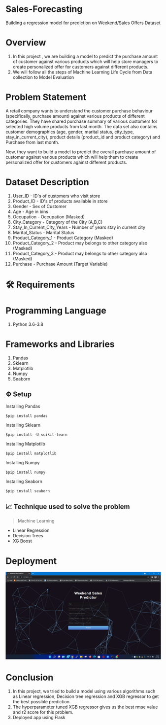 # Sales-Forecasting
Building a regression model for prediction on Weekend/Sales Offers Dataset

# Overview

1) In this project , we are building a model to predict the purchase amount of customer against various products which will help store managers to create personalized offer for customers against different products.
2) We will follow all the steps of Machine Learning Life Cycle from Data collection to Model Evaluation

# Problem Statement

A retail company wants to understand the customer purchase behaviour (specifically, purchase amount) against various products of different categories. They have shared purchase summary of various customers for selected high volume products from last month. The data set also contains customer demographics (age, gender, marital status, city_type, stay_in_current_city), product details (product_id and product category) and  Purchase from last month.

Now, they want to build a model to predict the overall purchase amount of customer against various products which will help them to create personalized offer for customers against different products.

# Dataset Description

1) User_ID	- ID's of customers who visit store
2) Product_ID	- ID's of products available in store
3) Gender	- Sex of Customer
4) Age -  Age in bins
5) Occupation	- Occupation (Masked)
6) City_Category - Category of the City (A,B,C)
7) Stay_In_Current_City_Years -	Number of years stay in current city
8) Marital_Status - 	Marital Status
9) Product_Category_1 - 	Product Category (Masked)
10) Product_Category_2	- Product may belongs to other category also (Masked)
11) Product_Category_3	- Product may belongs to other category also (Masked)
12) Purchase	- Purchase Amount (Target Variable)

# 🛠️ Requirements

# Programming Language
  1. Python 3.6-3.8

# Frameworks and Libraries
1) Pandas
2) Sklearn
3) Matplotlib
4) Numpy
5) Seaborn

<h2>⚙️ Setup</h2>
  
  Installing Pandas
  
    $pip install pandas
  
  Installing Sklearn
  
    $pip install -U scikit-learn
  
  Installing Matplotlib
    
    $pip install matplotlib
  
  Installing Numpy
     
    $pip install numpy
 
  Installing Seaborn
  
    $pip install seaborn
 

  <h2>📈 Technique used to solve the problem</h2>
  
  >   Machine Learning
  
  *   Linear Regression
  *   Decision Trees
  *   XG Boost
 
# Deployment

 <img src="https://github.com/YMeghana14/Sales-Forecasting/blob/804255edea5ca463adff0cfb36ada602ef9749a4/Image%20-%201.png">


# Conclusion

1) In this project, we tried to build a model using various algorithms such as Linear regression, Decision tree regression and XGB regressor to get the best possible prediction.
2) The hyperparameter tuned XGB regressor gives us the best rmse value and r2 score for this problem.
3) Deployed app using Flask
